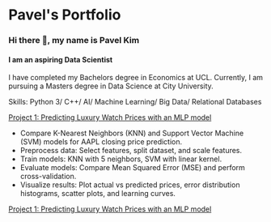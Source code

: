 # Pavel's Portfolio

### Hi there 👋, my name is Pavel Kim
#### I am an aspiring Data Scientist
I have completed my Bachelors degree in Economics at UCL. Currently, I am pursuing a Masters degree in Data Science at City University. 

Skills: Python 3/ C++/ AI/ Machine Learning/ Big Data/ Relational Databases

[Project 1: Predicting Luxury Watch Prices with an MLP model](https://github.com/pavelkimldn/Luxury_Watches_MLP)
- Compare K-Nearest Neighbors (KNN) and Support Vector Machine (SVM) models for AAPL closing price prediction.
- Preprocess data: Select features, split dataset, and scale features.
- Train models: KNN with 5 neighbors, SVM with linear kernel.
- Evaluate models: Compare Mean Squared Error (MSE) and perform cross-validation.
- Visualize results: Plot actual vs predicted prices, error distribution histograms, scatter plots, and learning curves.

[Project 1: Predicting Luxury Watch Prices with an MLP model](https://github.com/pavelkimldn/Luxury_Watches_MLP)
